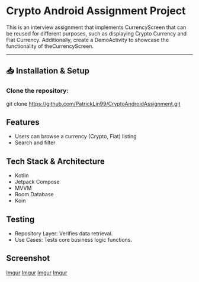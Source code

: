 # Crypto Android Assignment Project

This is an interview assignment that implements CurrencyScreen that can be reused for different purposes, such as displaying Crypto Currency and Fiat Currency.
Additionally, create a DemoActivity to showcase the functionality of theCurrencyScreen.

---

## 📥 Installation & Setup
### Clone the repository:
git clone https://github.com/PatrickLin99/CryptoAndroidAssignment.git

## Features
* Users can browse a currency (Crypto, Fiat) listing
* Search and filter 

## Tech Stack & Architecture
* Kotlin
* Jetpack Compose
* MVVM
* Room Database
* Koin

## Testing
* Repository Layer: Verifies data retrieval.
* Use Cases: Tests core business logic functions.

## Screenshot
[Imgur](https://i.imgur.com/WqAKJ20.png)
[Imgur](https://i.imgur.com/dJzh2Dj.png)
[Imgur](https://i.imgur.com/ojaLlis.png)
[Imgur](https://i.imgur.com/vnuaIyL.png)
